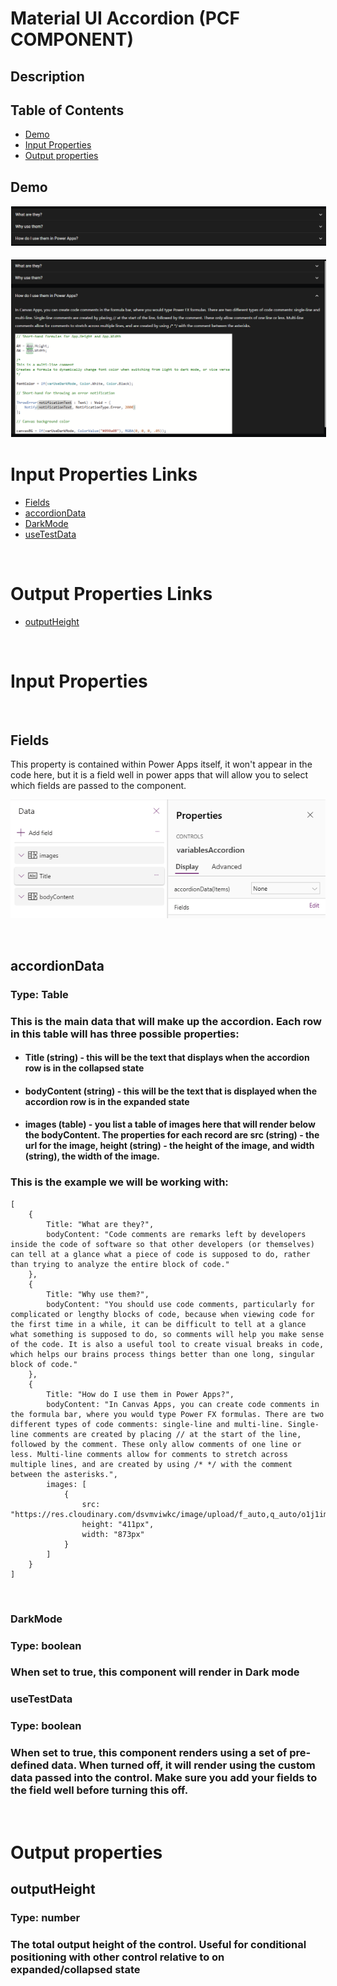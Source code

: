 # Material UI Accordion (PCF COMPONENT)

## Description
###

## Table of Contents

- [Demo](#Demo)
- [Input Properties](#input-properties)
- [Output properties](#output-properties)

## Demo

<img style="border-color: white; border-style: solid; border-width: 1px;" src="./images/Demo.png">


</img>

<br>
<br>

<img style="border-color: white; border-style: solid; border-width: 1px;" src="./images/Demo1.png">


</img>


# Input Properties Links
- [Fields](#fields)
- [accordionData](#accordiondata)
- [DarkMode](#darkmode)
- [useTestData](#usetestdata)

<br>

# Output Properties Links

- [outputHeight](#outputheight)

<br>

# Input Properties

<br>

## Fields 
This property is contained within Power Apps itself, it won't appear in the code here, but it is a field well in power apps that will allow you to select which fields are passed to the component.

![Fields well](<images/FieldWell.png>)

<br>

## accordionData
### Type: Table
### This is the main data that will make up the accordion. Each row in this table will has three possible properties: 
- #### Title (string) - this will be the text that displays when the accordion row is in the collapsed state
- #### bodyContent (string) - this will be the text that is displayed when the accordion row is in the expanded state
- #### images (table) - you list a table of images here that will render below the bodyContent. The properties for each record are src (string) - the url for the image, height (string) - the height of the image, and width (string), the width of the image. 

### This is the example we will be working with: 

```
[
    {
        Title: "What are they?",
        bodyContent: "Code comments are remarks left by developers inside the code of software so that other developers (or themselves) can tell at a glance what a piece of code is supposed to do, rather than trying to analyze the entire block of code."
    },
    {
        Title: "Why use them?",
        bodyContent: "You should use code comments, particularly for complicated or lengthy blocks of code, because when viewing code for the first time in a while, it can be difficult to tell at a glance what something is supposed to do, so comments will help you make sense of the code. It is also a useful tool to create visual breaks in code, which helps our brains process things better than one long, singular block of code."
    },
    {
        Title: "How do I use them in Power Apps?",
        bodyContent: "In Canvas Apps, you can create code comments in the formula bar, where you would type Power FX formulas. There are two different types of code comments: single-line and multi-line. Single-line comments are created by placing // at the start of the line, followed by the comment. These only allow comments of one line or less. Multi-line comments allow for comments to stretch across multiple lines, and are created by using /* */ with the comment between the asterisks.",
        images: [
            {
                src: "https://res.cloudinary.com/dsvmviwkc/image/upload/f_auto,q_auto/o1j1imdwljwpfie3ikai",
                height: "411px",
                width: "873px"
            }
        ]
    }
]
```

<br>

### DarkMode
### Type: boolean
### When set to true, this component will render in Dark mode

### useTestData
### Type: boolean
### When set to true, this component renders using a set of pre-defined data. When turned off, it will render using the custom data passed into the control. Make sure you add your fields to the field well before turning this off.

<br>

# Output properties

## outputHeight
### Type: number
### The total output height of the control. Useful for conditional positioning with other control relative to on expanded/collapsed state